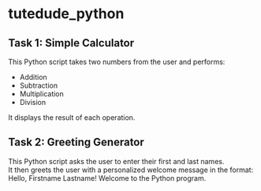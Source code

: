 # tutedude_python

## Task 1: Simple Calculator

This Python script takes two numbers from the user and performs:
- Addition
- Subtraction
- Multiplication
- Division

It displays the result of each operation.

## Task 2: Greeting Generator

This Python script asks the user to enter their first and last names.  
It then greets the user with a personalized welcome message in the format:
Hello, Firstname Lastname! Welcome to the Python program.
